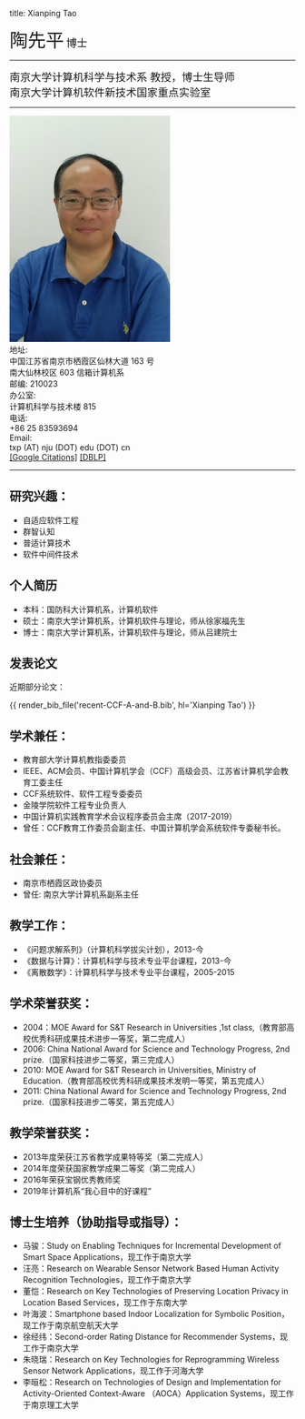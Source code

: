 title: Xianping Tao

<div class="news-body">
    <div class="row gutter k-equal-height"><!-- nesting row -->
        <div class="col-lg-12">
            <span style="font-size:24pt">陶先平</span> <span style="font-size:14pt">博士</span>
        </div>
    </div><!-- nesting row end -->
    <hr/>
    <div class="row gutter k-equal-height"><!-- nesting row -->
        <div class="col-lg-12">
            <span style="font-size:14pt">南京大学计算机科学与技术系 教授，博士生导师</span>
        </div>
    </div><!-- nesting row end -->
    <div class="row gutter k-equal-height"><!-- nesting row -->
        <div class="col-lg-12">
            <span style="font-size:14pt">南京大学计算机软件新技术国家重点实验室</span>
        </div>
    </div><!-- nesting row end -->
    <hr/>
    <div class="row gutter k-equal-height"><!-- row -->
        <div class="col-lg-3 col-md-4 col-sm-12">
            <img src="static/taoxianping.jpeg" alt="Xianping Tao" class="aligncenter" />
        </div>
        <div class="col-lg-9 col-md-8 col-sm-12">
            <div class="row gutter k-equal-height"><!-- nesting row -->
                <div class="col-lg-1 col-md-2 col-sm-12">
                    地址:
                </div>
                <div class="col-lg-11 col-md-10 col-sm-12">
                    <div clas="row">
                        <div class="col-lg-12">
                            中国江苏省南京市栖霞区仙林大道 163 号
                        </div>
                    </div>
                    <div clas="row">
                        <div class="col-lg-12">
                            南大仙林校区 603 信箱计算机系
                        </div>
                    </div>
                    <div clas="row">
                        <div class="col-lg-12">
                            邮编: 210023
                        </div>
                    </div>
                </div>
            </div><!-- nesting row end -->
            <div class="row gutter k-equal-height"><!-- nesting row -->
                <div class="col-lg-1 col-md-2 col-sm-12" style="padding-right: 0;">
                    办公室:
                </div>
                <div class="col-lg-11 col-md-10 col-sm-12">
                    <div clas="row">
                        <div class="col-lg-12">
                            计算机科学与技术楼 815
                        </div>
                    </div>
                </div>
            </div><!-- nesting row end -->
            <div class="row gutter k-equal-height"><!-- nesting row -->
                <div class="col-lg-1 col-md-2 col-sm-12">
                    电话:
                </div>
                <div class="col-lg-11 col-md-10 col-sm-12">
                    <div clas="row">
                        <div class="col-lg-12">
                            +86 25 83593694
                        </div>
                    </div>
                </div>
            </div><!-- nesting row end -->
            <div class="row gutter k-equal-height"><!-- nesting row -->
                <div class="col-lg-1 col-md-2 col-sm-12">
                    Email:
                </div>
                <div class="col-lg-11 col-md-10 col-sm-12">
                    <div clas="row">
                        <div class="col-lg-12">
                            txp (AT) nju (DOT) edu (DOT) cn
                        </div>
                    </div>
                </div>
            </div><!-- nesting row end -->
            <div class="row gutter k-equal-height"><!-- nesting row -->
                <div class="col-lg-6 col-md-6 col-sm-12">
                     <a href="https://scholar.google.com/citations?user=F3mGYVoAAAAJ&hl=en">[Google Citations]</a>
                     <a href="http://dblp.uni-trier.de/pers/hd/t/Tao:XianPing">[DBLP]</a>
                </div>
            </div><!-- nesting row end -->
        </div>
    </div><!-- row end -->
</div>

----------------

## 研究兴趣：
* 自适应软件工程
* 群智认知
* 普适计算技术
* 软件中间件技术



## 个人简历

* 本科：国防科大计算机系，计算机软件
* 硕士：南京大学计算机系，计算机软件与理论，师从徐家福先生
* 博士：南京大学计算机系，计算机软件与理论，师从吕建院士

## 发表论文

近期部分论文：

{{ render_bib_file('recent-CCF-A-and-B.bib', hl='Xianping Tao') }}

## 学术兼任：
* 教育部大学计算机教指委委员
* IEEE、ACM会员、中国计算机学会（CCF）高级会员、江苏省计算机学会教育工委主任
* CCF系统软件、软件工程专委委员
* 金陵学院软件工程专业负责人
* 中国计算机实践教育学术会议程序委员会主席（2017-2019）
* 曾任：CCF教育工作委员会副主任、中国计算机学会系统软件专委秘书长。

## 社会兼任：
* 南京市栖霞区政协委员
* 曾任: 南京大学计算机系副系主任

## 教学工作：
* 《问题求解系列》（计算机科学拔尖计划），2013-今
* 《数据与计算》：计算机科学与技术专业平台课程，2013-今
* 《离散数学》：计算机科学与技术专业平台课程，2005-2015

## 学术荣誉获奖：
* 2004：MOE Award for S&T Research in Universities ,1st class,（教育部高校优秀科研成果技术进步一等奖，第二完成人）
* 2006: China National Award for Science and Technology Progress, 2nd prize.（国家科技进步二等奖，第三完成人）
* 2010: MOE Award for S&T Research in Universities, Ministry of Education.（教育部高校优秀科研成果技术发明一等奖，第五完成人）
* 2011: China National Award for Science and Technology Progress, 2nd prize.（国家科技进步二等奖，第五完成人）

## 教学荣誉获奖：
* 2013年度荣获江苏省教学成果特等奖（第二完成人）
* 2014年度荣获国家教学成果二等奖（第二完成人）
* 2016年荣获宝钢优秀教师奖
* 2019年计算机系“我心目中的好课程”

## 博士生培养（协助指导或指导）：
* 马骏：Study on Enabling Techniques for Incremental Development of Smart Space Applications，现工作于南京大学
* 汪亮：Research on Wearable Sensor Network Based Human Activity Recognition Technologies，现工作于南京大学
* 董恺：Research on Key Technologies of Preserving Location Privacy in Location Based Services，现工作于东南大学
* 叶海波：Smartphone based Indoor Localization for Symbolic Position，现工作于南京航空航天大学
* 徐经纬：Second-order Rating Distance for Recommender Systems，现工作于南京大学
* 朱晓瑞：Research on Key Technologies for Reprogramming Wireless Sensor Network Applications，现工作于河海大学
* 李晅松：Research on Technologies of Design and Implementation for Activity-Oriented Context-Aware （AOCA）Application Systems，现工作于南京理工大学
